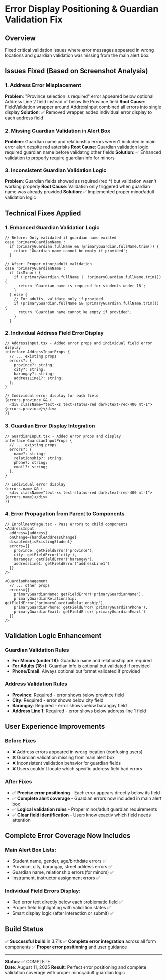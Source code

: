 # Error Display Positioning & Guardian Validation Fix

## Overview
Fixed critical validation issues where error messages appeared in wrong locations and guardian validation was missing from the main alert box.

## Issues Fixed (Based on Screenshot Analysis)

### 1. Address Error Misplacement 
**Problem**: "Province selection is required" error appeared below optional Address Line 2 field instead of below the Province field
**Root Cause**: FieldValidation wrapper around AddressInput combined all errors into single display
**Solution**: ✅ Removed wrapper, added individual error display to each address field

### 2. Missing Guardian Validation in Alert Box
**Problem**: Guardian name and relationship errors weren't included in main error alert despite red asterisks
**Root Cause**: Guardian validation logic required guardian name before validating other fields
**Solution**: ✅ Enhanced validation to properly require guardian info for minors

### 3. Inconsistent Guardian Validation Logic
**Problem**: Guardian fields showed as required (red *) but validation wasn't working properly
**Root Cause**: Validation only triggered when guardian name was already provided
**Solution**: ✅ Implemented proper minor/adult validation logic

## Technical Fixes Applied

### 1. Enhanced Guardian Validation Logic
```tsx
// Before: Only validated if guardian name existed
case 'primaryGuardianName':
  if (primaryGuardian.fullName && !primaryGuardian.fullName.trim()) {
    return 'Guardian name cannot be empty if provided';
  }

// After: Proper minor/adult validation
case 'primaryGuardianName':
  if (isMinor) {
    if (!primaryGuardian.fullName || !primaryGuardian.fullName.trim()) {
      return 'Guardian name is required for students under 18';
    }
  } else {
    // For adults, validate only if provided
    if (primaryGuardian.fullName && !primaryGuardian.fullName.trim()) {
      return 'Guardian name cannot be empty if provided';
    }
  }
```

### 2. Individual Address Field Error Display
```tsx
// AddressInput.tsx - Added error props and individual field error display
interface AddressInputProps {
  // ... existing props
  errors?: {
    province?: string;
    city?: string;
    barangay?: string;
    addressLine1?: string;
  };
}

// Individual error display for each field
{errors.province && (
  <div className="text-xs text-status-red dark:text-red-400 mt-1">{errors.province}</div>
)}
```

### 3. Guardian Error Display Integration
```tsx
// GuardianInput.tsx - Added error props and display
interface GuardianInputProps {
  // ... existing props
  errors?: {
    name?: string;
    relationship?: string;
    phone?: string;
    email?: string;
  };
}

// Individual error display
{errors.name && (
  <div className="text-xs text-status-red dark:text-red-400 mt-1">{errors.name}</div>
)}
```

### 4. Error Propagation from Parent to Components
```tsx
// EnrollmentPage.tsx - Pass errors to child components
<AddressInput
  address={address}
  onChange={handleAddressChange}
  disabled={isExistingStudent}
  errors={{
    province: getFieldError('province'),
    city: getFieldError('city'),
    barangay: getFieldError('barangay'),
    addressLine1: getFieldError('addressLine1')
  }}
/>

<GuardianManagement
  // ... other props
  errors={{
    primaryGuardianName: getFieldError('primaryGuardianName'),
    primaryGuardianRelationship: getFieldError('primaryGuardianRelationship'),
    primaryGuardianPhone: getFieldError('primaryGuardianPhone'),
    primaryGuardianEmail: getFieldError('primaryGuardianEmail')
  }}
/>
```

## Validation Logic Enhancement

### Guardian Validation Rules
- **For Minors (under 18)**: Guardian name and relationship are required
- **For Adults (18+)**: Guardian info is optional but validated if provided
- **Phone/Email**: Always optional but format validated if provided

### Address Validation Rules  
- **Province**: Required - error shows below province field
- **City**: Required - error shows below city field  
- **Barangay**: Required - error shows below barangay field
- **Address Line 1**: Required - error shows below address line 1 field

## User Experience Improvements

### Before Fixes
- ❌ Address errors appeared in wrong location (confusing users)
- ❌ Guardian validation missing from main alert box
- ❌ Inconsistent validation behavior for guardian fields
- ❌ Users couldn't locate which specific address field had errors

### After Fixes
- ✅ **Precise error positioning** - Each error appears directly below its field
- ✅ **Complete alert coverage** - Guardian errors now included in main alert box
- ✅ **Logical validation rules** - Proper minor/adult guardian requirements
- ✅ **Clear field identification** - Users know exactly which field needs attention

## Complete Error Coverage Now Includes

### Main Alert Box Lists:
- Student name, gender, age/birthdate errors ✅
- Province, city, barangay, street address errors ✅  
- Guardian name, relationship errors (for minors) ✅
- Instrument, instructor assignment errors ✅

### Individual Field Errors Display:
- Red error text directly below each problematic field ✅
- Proper field highlighting with validation states ✅
- Smart display logic (after interaction or submit) ✅

## Build Status
✅ **Successful build** in 3.71s
✅ **Complete error integration** across all form components
✅ **Proper error positioning** and user guidance

---
**Status**: ✅ COMPLETE  
**Date**: August 11, 2025
**Result**: Perfect error positioning and complete validation coverage with proper minor/adult guardian logic
